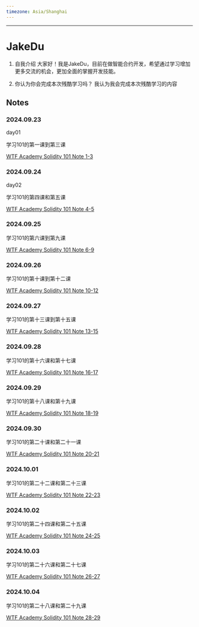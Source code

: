 ```yaml
---
timezone: Asia/Shanghai
---
```


---

# JakeDu

1. 自我介绍
  大家好！我是JakeDu，目前在做智能合约开发，希望通过学习增加更多交流的机会，更加全面的掌握开发技能。

2. 你认为你会完成本次残酷学习吗？
  我认为我会完成本次残酷学习的内容

## Notes

<!-- Content_START -->

### 2024.09.23

day01

学习101的第一课到第三课

[WTF Academy Solidity 101 Note 1-3](/content/JakeDu/01.md)
<br>

### 2024.09.24

day02

学习101的第四课和第五课

[WTF Academy Solidity 101 Note 4-5](/content/JakeDu/02.md)
<br>

### 2024.09.25

学习101的第六课到第九课

[WTF Academy Solidity 101 Note 6-9](/content/JakeDu/03.md)
<br>

### 2024.09.26

学习101的第十课到第十二课

[WTF Academy Solidity 101 Note 10-12](/content/JakeDu/04.md)
<br>

### 2024.09.27

学习101的第十三课到第十五课

[WTF Academy Solidity 101 Note 13-15](/content/JakeDu/05.md)
<br>

### 2024.09.28

学习101的第十六课和第十七课

[WTF Academy Solidity 101 Note 16-17](/content/JakeDu/06.md)
<br>

### 2024.09.29

学习101的第十八课和第十九课

[WTF Academy Solidity 101 Note 18-19](/content/JakeDu/07.md)
<br>

### 2024.09.30

学习101的第二十课和第二十一课

[WTF Academy Solidity 101 Note 20-21](/content/JakeDu/08.md)
<br>

### 2024.10.01

学习101的第二十二课和第二十三课

[WTF Academy Solidity 101 Note 22-23](/content/JakeDu/09.md)
<br>

### 2024.10.02

学习101的第二十四课和第二十五课

[WTF Academy Solidity 101 Note 24-25](/content/JakeDu/10.md)
<br>

### 2024.10.03

学习101的第二十六课和第二十七课

[WTF Academy Solidity 101 Note 26-27](/content/JakeDu/11.md)
<br>

### 2024.10.04

学习101的第二十八课和第二十九课

[WTF Academy Solidity 101 Note 28-29](/content/JakeDu/12.md)
<br>
<!-- Content_END -->
